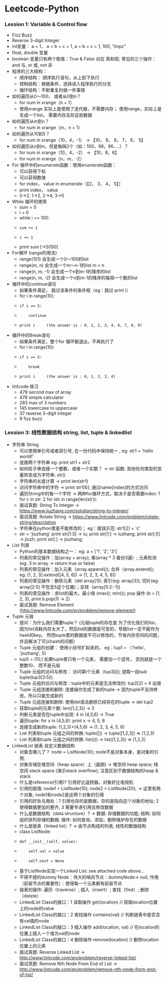 # Leetcode-Python
### Lession 1: Variable & Control flow
* Fizz Buzz
* Reverse 3-digit Integer
* int变量： a = 1， a = b = c = 1, a = b = c = 1, 100, "linpz"
* float, double 变量
* boolean 变量只有两个取值：True & False 对应 真和假; 常见的三个操作：and 与, or 或, not 非
* 程序的三大结构：
  * 顺序结构： 顺序执行语句，从上到下执行
  * 控制结构：根据条件，选择进入程序执行的分支
  * 循环结构：不断重复的做一件事情
* 如何遍历从0～100， 或者从0到n？
  * for num in xrange（n + 1）
  * 使用xrange 实际上是使用了迭代器，不需要内存； 使用range，实际上是生成一个list， 需要内存去存这些数据
* 如何遍历从m到n？
  * for num in xrange（m，n + 1）
* 如何遍历从10到5？
  * for num in xrange（10，4，-1） -> 【10， 9， 8， 7， 6， 5】
* 如何遍历从n到m，但是每隔2个（如：100，98，96…..）？
  * for num in xrange（10，4，-2） -> 【10，8，6】
  * for num in xrange（n，m，-2）
* For 循环中的enumerate函数：使用enumerate函数：
  * 可以获得下标
  * 可以获得数值
  * for index， value in enumerate（【2， 3， 4， 5】）
  * print index， value
  * 0->2, 1->2, 2->4, 3->5
* While 循环的使用
  * sum = 0
  * i = 0
  * while i <= 100:
  *     sum += 1
  *     i += 1
  * print sum [->5050]
* For循环 (range的用法)
  * range(101) 会生成一个0～100的list
  * range(m, n) 会生成一个m～n-1的list m < n
  * range(n, m, -1) 会生成一个n到m-1的降序的list
  * range(n, m, -2) 会生成一个n到m-1的降序的每隔一个数的list
* 循环中的continue语句
  * 如果条件满足， 跳过该条件的条件框（eg：跳过 print i）
  * for i in range(10):
  *     if i == 5:
  *         continue
  *     print i     (the answer is : 0, 1, 2, 3, 4, 6, 7, 8, 9)
* 循环中的Break语句
  * 如果条件满足，整个for 循环都退出，不再执行了
  * for i in range(10):
  *     if i == 5:
  *         break
  *     print i     (the answer is : 0, 1, 2, 3, 4)
* lintcode 练习
  * 479 second max of array
  * 478 simple calculator
  * 283 max of 3 numbers
  * 145 lowercase to uppercase
  * 37 reverse 3-digit integer
  * 9 fizz buzz
### Lession 3: 线性数据结构 string, list, tuple & linkedlist
* 字符串 String
  * 可以使用单引号或者双引号, 在一份代码中保持统一 , eg: str1 = 'hello world!'
  * 连接两个字符串 eg: print str1 + str2
  * 如何给子串连接一个整数，或者一个实数？ -> str 函数: 其他任何类型的变量转变成为字符串; str()
  * 字符串的长度计算 -> print len(str1)
  * 访问字符串中的字符 -> print str1[6]; 通过name[index]的方式访问
  * 遍历String中的每一个字符 -> 两种for循环方式，取决于是否需要index: 1 for c in str:    2 for idx in range(len(str)):
  * 面试真题: String To Integer -> https://www.jiuzhang.com/solution/string-to-integer/
  * 面试真题: Rotate String -> https://www.lintcode.com/problem/rotate-string/description
  * 字符串在python里是不能修改的； eg：错误示范: str1[2] = 'c'
  * str = 'jiuzhang'  print str[1:3] -> iu;   print str[1:] -> iuzhang;    print str[:5] -> jiuzh;    print str[:] -> jiuzhang;
* List 列表
  * Python的基本数据结构之一： eg: a = ['1', '2', '3']
  * 列表的常见操作：加(array + array); 乘(array * 3 备份3遍）; 元素检测(eg: 3 in array -> return true or false)
  * 列表的常见操作：加入元素（array.append()); 合并（array.extend(); eg: [1, 2, 3].extend([4, 5, 6]) -> [1, 2, 3, 4, 5, 6])
  * 列表的常见操作：删除元素（del array[1]); 索引(eg: array[3]); 切片(eg: array[2:5] 不包含5这个位置)；反转（array[5:2:-1])
  * 列表的常见操作：求list的最大，最小值 (max(); min()); pop 操作 (b = [1, 2, 3], print b.pop(1) -> 2)
  * 面试真题: Remove Element     (http://www.lintcode.com/en/problem/remove-element/)
* Tuple 元祖
  * 提问：为什么我们需要tuple？ (元祖tuple的存在是 为了优化我们的list，因为list消耗内存太大了，然后list的数据是可变的，导致list一定不能作为hash的key。 然而tuple里的数据是不可以修改的，节省内存空间的问题，并且解决了可以hash的问题）
  * Tuple 元组的创建： 使用小括号扩起来的， eg：tup1 = （'hello', 'jiuzhang', 5)
  * tup5 = (10,)  如果tuple里只有一个元素， 需要加一个逗号， 否则就是一个整数10， 而不是元祖
  * Tuple 元组的访问与修改： 访问第i个元素（tup3[i]); 提取一段sub tuple(tup3[3:5]); 
  * Tuple 元组的访问与修改：tuple中的元素是无法修改的: tup2[2] = 4 出错
  * Tuple 元组连接和删除: 连接操作生成了新的tuple -> 因为tuple不支持修改，所以只能生成新的
  * Tuple 元组连接和删除: 使用del语法删除已经存在的tuple -> del tup2
  * 获取tuple的元素个数: len((1,2,3)) -> 3
  * 判断元素是否在tuple中出现: 4 in (4,5,6) -> True
  * 遍历tuple: for x in (4,5,6): print x -> 4, 5, 6
  * 连接生成新的tuple: (1,2,3)+(4,5,6) -> (1, 2, 3, 4, 5, 6)
  * List 列表和tuple 元组之间的转换: tuple([]) -> tuple([1,2,3]) => (1,2,3)
  * List 列表和tuple 元组之间的转换: list(()) -> list((1,2,3)) => [1,2,3]
* LinkedList 链表 自定义数据结构
  * 对象去哪儿了？ node = ListNode(10); node不是对象本身，是对象的引用; 
  * 对象存储在堆空间（heap space）上（画图) -> 堆空间 heap space; 栈空间 stack space (演示stack overflow); 注意区别于数据结构的heap & stack
  * 什么是reference(引用)?   引用好比遥控器，对象好比电视机
  * 引用的赋值: node1 = ListNode(10); node2 = ListNode(20); -> 这里有两个对象, node1和node2是这两个对象的引用
  * 引用的好处与用处：1 引用也存的是数据，存的是指向这个对象的地址; 2 使得数据更加的整齐; 3 需要专递引用去修改数据
  * 什么是数据结构（data structure）? -> 数据: 存储数据的功能; 结构: 如何组织排列存储的数据; 操作: 如何查询，添加，删除维护存在的数据
  * 什么是链表（linked list）? -> 由节点构成的列表, 线性的数据结构
  * class ListNode:
  *     def __init__(self, value):
  *         self.val = value
  *         self.next = None
  * 基于ListNode实现一个Linked List:  see attached code above...
  * 不得不提的dummy Node：伟大的哨兵节点：dummyNode-> null; 作用（前驱节点的重要性）：使得每一个元素都有前驱节点
  * 链表的操作: 遍历（traverse）; 插入（insert）; 查找（find）; 删除（delete）
  * LinkedList Class的接口：1 读取操作 get(location) // 获取location位置上的node的value
  * LinkedList Class的接口：2 查找操作 contains(val) // 判断链表中是否含有val值的node
  * LinkedList Class的接口：3 插入操作 add(location, val) // 在location的位置上插入一个值为val的node
  * LinkedList Class的接口：4 删除操作 remove(location) // 删除location位置上的元素
  * 面试真题: Reverse Linked List -> http://www.lintcode.com/en/problem/reverse-linked-list/
  * 面试真题: Remove Nth Node From End of List -> http://www.lintcode.com/en/problem/remove-nth-node-from-end-of-list/
  
  
   
  
  
  
